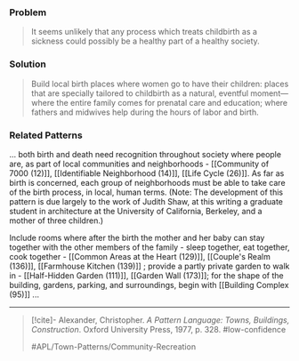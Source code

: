 ### Problem
>It seems unlikely that any process which treats childbirth as a sickness could possibly be a healthy part of a healthy society.

### Solution
>Build local birth places where women go to have their children: places that are specially tailored to childbirth as a natural, eventful moment—where the entire family comes for prenatal care and education; where fathers and midwives help during the hours of labor and birth.

### Related Patterns
... both birth and death need recognition throughout society where people are, as part of local communities and neighborhoods - [[Community of 7000 (12)]], [[Identifiable Neighborhood (14)]], [[Life Cycle (26)]]. As far as birth is concerned, each group of neighborhoods must be able to take care of the birth process, in local, human terms. (Note: The development of this pattern is due largely to the work of Judith Shaw, at this writing a graduate student in architecture at the University of California, Berkeley, and a mother of three children.)

Include rooms where after the birth the mother and her baby can stay together with the other members of the family - sleep together, eat together, cook together - [[Common Areas at the Heart (129)]], [[Couple's Realm (136)]], [[Farmhouse Kitchen (139)]] ; provide a partly private garden to walk in - [[Half-Hidden Garden (111)]], [[Garden Wall (173)]]; for the shape of the building, gardens, parking, and surroundings, begin with [[Building Complex (95)]] ...

---

> [!cite]- Alexander, Christopher. _A Pattern Language: Towns, Buildings, Construction_. Oxford University Press, 1977, p. 328.
> #low-confidence
>
> #APL/Town-Patterns/Community-Recreation
